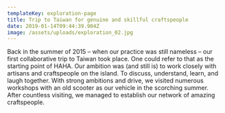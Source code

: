 ```yaml
---
templateKey: exploration-page
title: Trip to Taiwan for genuine and skillful craftspeople
date: 2019-01-14T09:44:39.904Z
image: /assets/uploads/exploration_02.jpg
---
```

Back in the summer of 2015 – when our practice was still nameless – our first collaborative trip to Taiwan took place. One could refer to that as the starting point of HAHA. Our ambition was (and still is) to work closely with artisans and craftspeople on the island. To discuss, understand, learn, and laugh together. With strong ambitions and drive, we visited numerous workshops with an old scooter as our vehicle in the scorching summer. After countless visiting, we managed to establish our network of amazing craftspeople.
